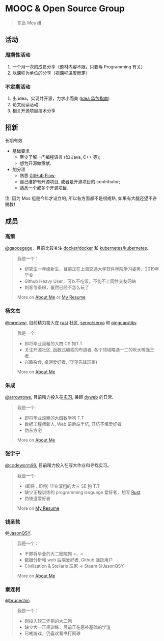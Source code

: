 # MOOC & Open Source Group

>东岳 Mos 组

## 活动

### 周期性活动

1. 一个月一次的成员分享（题材内容不限，只要与 Programming 有关）
2. 以课程为单位的分享（视课程进度而定）

### 不定期活动

1. 出 idea，实现并开源，力求小而美 ([Idea 承包指南](./idea-intro.md))
2. 论文阅读活动
3. 相关开源项目技术分享

## 招新

长期有效

- 基础要求
  - 至少了解一门编程语言 (如 Java, C++ 等);
  - 想为开源做贡献.
- 加分项
  - 熟悉 [GitHub Flow](https://guides.github.com/introduction/flow/);
  - 自己维护有开源项目, 或者是开源项目的 contributor;
  - 熟悉一个或多个开源项目.

注: 因为 Mos 组是今年才设立的, 所以各方面都不是很成熟, 如果有大腿还望不吝赐教!

## 成员

### 高策

[@gaocegege](https://github.com/gaocegege)，目前比较关注 [docker/docker](https://github.com/docker/docker) 和 [kubernetes/kubernetes](https://github.com/kubernetes/kubernetes).
> 我是一个：
>
>* 研究生一年级新生，目前正在上海交通大学软件学院学习姿势，2019年毕业
>* Github Heavy User，可以不吃饭，不能不上同性交友网站
>* 刺客信条粉，虽然已经不怎么玩了
>
> More on [About Me](http://gaocegege.com/Blog/about/) or [My Resume](http://gaocegege.com/resume/cn/)

### 杨文杰

[@mrmiywj](https://github.com/mrmiywj), 目前精力投入在 [rust](https://rust-lang.org) 社区, [servo/servo](https://github.com/servo/servo) 和 [pingcap/tikv](https://github.com/tikv).
> 我是一个:
>
>* 即将毕业滚粗的大四 CS 狗T.T
>* 关注开源社区, 函数式编程的布道者, 各个领域略通一二的吹水嘴强王者...
>* 兴趣杂食, 桌游爱好者, (守望先锋玩家)
>
> More on [About Me](https://blog.ivanyang.me)

### 朱成

[@arrowrowe](https://github.com/arrowrowe), 目前精力投入在[实习](http://yitutech.com/), 兼顾 [dyweb](https://github.com/dyweb/) 的日常.
> 我是一个:
>
>* 即将毕业滚粗的大四数学狗 T.T
>* 数据工程师新人, Web 前后端半坑, 开坑不填爱好者
>* 伪东方宅
>
> More on [About Me](http://arrowrowe.me)


### 张宇宁

[@codeworm96](https://github.com/codeworm96), 目前精力投入在写大作业和寻找实习。
> 我是一个:
>
>* (即将 . 即将) 毕业滚粗的大三 SE 狗 T.T
>* 缺少正规训练的 programming language 爱好者，想写 [Rust](https://rust-lang.org)
>* 伪铁道爱好者
>
> More on [My Resume](https://codeworm96.github.io/resume/)

### 钱圣轶

[@JasonQSY](https://github.com/JasonQSY).
> 我是一个：
>
>* 不即将毕业的大二密院狗 =，=
>* 数据分析和 web 后端爱好者, Github 活跃用户
>* Civilization & Stellaris 玩家 -> Steam @JasonQSY
>
> More on [About Me](http://jasonqian.me)

### 秦连柯

[@brucechin](https://github.com/brucechin).
> 我是一个：
>
>* 刚投入软工怀抱的大二狗
>* 缺少大一正规训练，目前正在恶补基础的学渣
>* 已戒游戏，仍喜欢看书打网球
>
